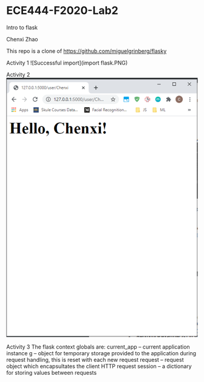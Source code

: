 # ECE444-F2020-Lab2
Intro to flask

Chenxi Zhao 

This repo is a clone of https://github.com/miguelgrinberg/flasky

Activity 1
![Successful import](import flask.PNG)

Activity 2
![Display name](routes.PNG)

Activity 3
The flask context globals are:
current_app – current application instance
g – object for temporary storage provided to the application during request handling, this is reset with each new request
request – request object which encapsultates the client HTTP request
session – a dictionary for storing values between requests
